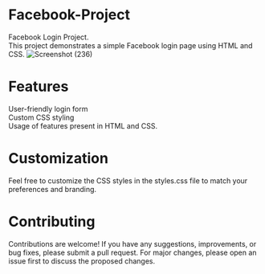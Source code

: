 # Facebook-Project
Facebook Login Project.<br/>
This project demonstrates a simple Facebook login page using HTML and CSS.
![Screenshot (236)](https://github.com/Harshit-Kapur/Facebook-Project/assets/135225106/7cf7fe3b-c78e-46c8-b592-973a83330b2a)

# Features
User-friendly login form</br>
Custom CSS styling</br>
Usage of features present in HTML and CSS.

# Customization
Feel free to customize the CSS styles in the styles.css file to match your preferences and branding.

# Contributing
Contributions are welcome! If you have any suggestions, improvements, or bug fixes, please submit a pull request. For major changes, please open an issue first to discuss the proposed changes.
